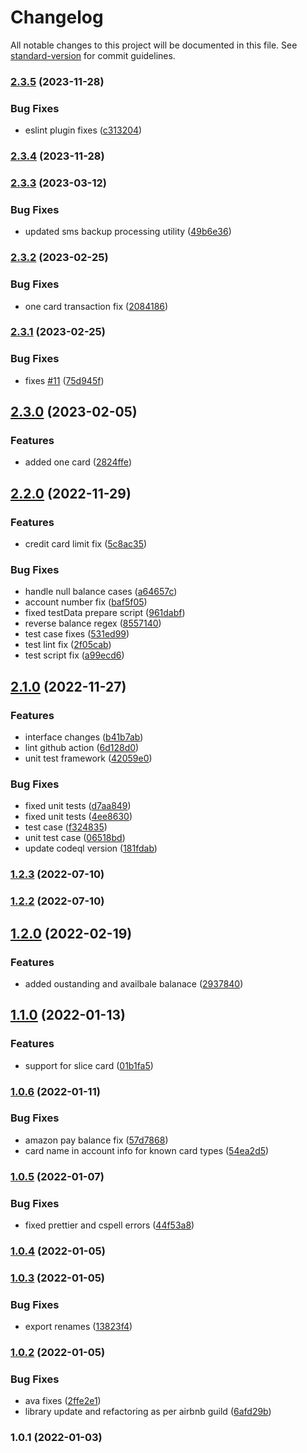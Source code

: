 # Changelog

All notable changes to this project will be documented in this file. See [standard-version](https://github.com/conventional-changelog/standard-version) for commit guidelines.

### [2.3.5](https://github.com/saurabhgupta050890/transaction-sms-parser/compare/v2.3.4...v2.3.5) (2023-11-28)


### Bug Fixes

* eslint plugin fixes ([c313204](https://github.com/saurabhgupta050890/transaction-sms-parser/commit/c313204f7ba2888ccfef4d6c23abf32cc31c6e5e))

### [2.3.4](https://github.com/saurabhgupta050890/transaction-sms-parser/compare/v3.1.0...v2.3.4) (2023-11-28)

### [2.3.3](https://github.com/saurabhgupta050890/transaction-sms-parser/compare/v2.3.2...v2.3.3) (2023-03-12)


### Bug Fixes

* updated sms backup processing utility ([49b6e36](https://github.com/saurabhgupta050890/transaction-sms-parser/commit/49b6e363a52f68a6e303e6df74e2f655ecf58262))

### [2.3.2](https://github.com/saurabhgupta050890/transaction-sms-parser/compare/v2.3.1...v2.3.2) (2023-02-25)


### Bug Fixes

* one card transaction fix ([2084186](https://github.com/saurabhgupta050890/transaction-sms-parser/commit/208418677d622dc46207358c1152cc11b445b349))

### [2.3.1](https://github.com/saurabhgupta050890/transaction-sms-parser/compare/v2.3.0...v2.3.1) (2023-02-25)


### Bug Fixes

* fixes [#11](https://github.com/saurabhgupta050890/transaction-sms-parser/issues/11) ([75d945f](https://github.com/saurabhgupta050890/transaction-sms-parser/commit/75d945fa4d3374294a13da525a8896626479a185))

## [2.3.0](https://github.com/saurabhgupta050890/transaction-sms-parser/compare/v2.2.0...v2.3.0) (2023-02-05)


### Features

* added one card ([2824ffe](https://github.com/saurabhgupta050890/transaction-sms-parser/commit/2824ffe6d074083f3978229e6e2b9fa779503559))

## [2.2.0](https://github.com/saurabhgupta050890/transaction-sms-parser/compare/v2.1.0...v2.2.0) (2022-11-29)


### Features

* credit card limit fix ([5c8ac35](https://github.com/saurabhgupta050890/transaction-sms-parser/commit/5c8ac3582d0373c24b8330865a996c90913635b0))


### Bug Fixes

*  handle null balance cases ([a64657c](https://github.com/saurabhgupta050890/transaction-sms-parser/commit/a64657c85ac4c0a261fa2aff3e28482b6ef29420))
* account number fix ([baf5f05](https://github.com/saurabhgupta050890/transaction-sms-parser/commit/baf5f054cd882540d45b61e92b145d96d4d018b6))
* fixed testData prepare script ([961dabf](https://github.com/saurabhgupta050890/transaction-sms-parser/commit/961dabfa5d291a037084b9eec0e3be03c4a12bf4))
* reverse balance regex ([8557140](https://github.com/saurabhgupta050890/transaction-sms-parser/commit/85571401ea83e32ce0992940ce0e65945c9debdb))
* test case fixes ([531ed99](https://github.com/saurabhgupta050890/transaction-sms-parser/commit/531ed993a443ab835743395d4fd9806401caa499))
* test lint fix ([2f05cab](https://github.com/saurabhgupta050890/transaction-sms-parser/commit/2f05cabd6b675fcfd744ec537c1697bf1465d922))
* test script fix ([a99ecd6](https://github.com/saurabhgupta050890/transaction-sms-parser/commit/a99ecd6a2d10666148e7c11935027e8fedc6a28c))

## [2.1.0](https://github.com/saurabhgupta050890/transaction-sms-parser/compare/v1.2.3...v2.1.0) (2022-11-27)


### Features

* interface changes ([b41b7ab](https://github.com/saurabhgupta050890/transaction-sms-parser/commit/b41b7ab7858bb6ff96201eb053f58ab7e59328cb))
* lint github action ([6d128d0](https://github.com/saurabhgupta050890/transaction-sms-parser/commit/6d128d04fe269c77cfeaebe05d43091f21021d42))
* unit test framework ([42059e0](https://github.com/saurabhgupta050890/transaction-sms-parser/commit/42059e03a54d0d5f541b43aa39353f877068803f))


### Bug Fixes

* fixed unit tests ([d7aa849](https://github.com/saurabhgupta050890/transaction-sms-parser/commit/d7aa8498bab7ef343b3ac5f499f1aefa4d88c4dd))
* fixed unit tests ([4ee8630](https://github.com/saurabhgupta050890/transaction-sms-parser/commit/4ee86301aa020ab68fadd87dc1a030408013459b))
* test case ([f324835](https://github.com/saurabhgupta050890/transaction-sms-parser/commit/f32483573acb3144c899eed08a89d2edfe26083c))
* unit test case ([06518bd](https://github.com/saurabhgupta050890/transaction-sms-parser/commit/06518bd544a3438978f3c775bf08806e95174cc6))
* update codeql version ([181fdab](https://github.com/saurabhgupta050890/transaction-sms-parser/commit/181fdabbf6fc1fc319827222af781fe555c67012))

### [1.2.3](https://github.com/saurabhgupta050890/transaction-sms-parser/compare/v1.2.2...v1.2.3) (2022-07-10)

### [1.2.2](https://github.com/saurabhgupta050890/transaction-sms-parser/compare/v1.2.0...v1.2.2) (2022-07-10)

## [1.2.0](https://github.com/saurabhgupta050890/transaction-sms-parser/compare/v1.1.0...v1.2.0) (2022-02-19)


### Features

* added oustanding and availbale balanace ([2937840](https://github.com/saurabhgupta050890/transaction-sms-parser/commit/2937840ed56608b3de9b326c166e0f65ee678573))

## [1.1.0](https://github.com/saurabhgupta050890/transaction-sms-parser/compare/v1.0.6...v1.1.0) (2022-01-13)


### Features

* support for slice card ([01b1fa5](https://github.com/saurabhgupta050890/transaction-sms-parser/commit/01b1fa51c1d6031e82adf5dcc7c7c6364e234719))

### [1.0.6](https://github.com/saurabhgupta050890/transaction-sms-parser/compare/v1.0.5...v1.0.6) (2022-01-11)


### Bug Fixes

* amazon pay balance fix ([57d7868](https://github.com/saurabhgupta050890/transaction-sms-parser/commit/57d78687009e6d19b57d4c437ad4349328ac8104))
* card name in account info for known card types ([54ea2d5](https://github.com/saurabhgupta050890/transaction-sms-parser/commit/54ea2d50d81f4b4628afa3d05671f15ffb46deca))

### [1.0.5](https://github.com/saurabhgupta050890/transaction-sms-parser/compare/v1.0.4...v1.0.5) (2022-01-07)


### Bug Fixes

* fixed prettier and cspell errors ([44f53a8](https://github.com/saurabhgupta050890/transaction-sms-parser/commit/44f53a8e8688a015531c336d018d6b741846d59f))

### [1.0.4](https://github.com/saurabhgupta050890/transaction-parser/compare/v1.0.3...v1.0.4) (2022-01-05)

### [1.0.3](https://github.com/saurabhgupta050890/transaction-parser/compare/v1.0.2...v1.0.3) (2022-01-05)


### Bug Fixes

* export renames ([13823f4](https://github.com/saurabhgupta050890/transaction-parser/commit/13823f4a497142ef2ccc2961fb93ced5fb6d2ee8))

### [1.0.2](https://github.com/saurabhgupta050890/transaction-parser/compare/v1.0.1...v1.0.2) (2022-01-05)


### Bug Fixes

* ava fixes ([2ffe2e1](https://github.com/saurabhgupta050890/transaction-parser/commit/2ffe2e1128a79c6dc3b779d068268afdfeb8f470))
* library update and refactoring as per airbnb guild ([6afd29b](https://github.com/saurabhgupta050890/transaction-parser/commit/6afd29bdc936e5b5e944dfd8d3ecf563d819adab))

### 1.0.1 (2022-01-03)
